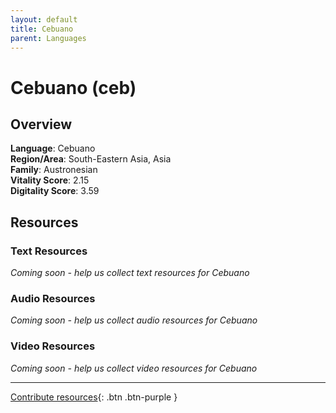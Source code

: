 ```yaml
---
layout: default
title: Cebuano
parent: Languages
---
```


# Cebuano (ceb)

## Overview

**Language**: Cebuano  
**Region/Area**: South-Eastern Asia, Asia  
**Family**: Austronesian  
**Vitality Score**: 2.15  
**Digitality Score**: 3.59  

## Resources

### Text Resources
*Coming soon - help us collect text resources for Cebuano*

### Audio Resources
*Coming soon - help us collect audio resources for Cebuano*

### Video Resources
*Coming soon - help us collect video resources for Cebuano*

---

[Contribute resources](https://fairtrain.github.io/){: .btn .btn-purple }
